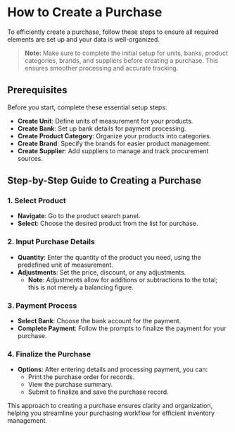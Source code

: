 # How to Create a Purchase

To efficiently create a purchase, follow these steps to ensure all required elements are set up and your data is well-organized.

> **Note:** Make sure to complete the initial setup for units, banks, product categories, brands, and suppliers before creating a purchase. This ensures smoother processing and accurate tracking.



## Prerequisites

Before you start, complete these essential setup steps:

- **Create Unit**: Define units of measurement for your products.
- **Create Bank**: Set up bank details for payment processing.
- **Create Product Category**: Organize your products into categories.
- **Create Brand**: Specify the brands for easier product management.
- **Create Supplier**: Add suppliers to manage and track procurement sources.



## Step-by-Step Guide to Creating a Purchase

### 1. Select Product
- **Navigate**: Go to the product search panel.
- **Select**: Choose the desired product from the list for purchase.

### 2. Input Purchase Details
- **Quantity**: Enter the quantity of the product you need, using the predefined unit of measurement.
- **Adjustments**: Set the price, discount, or any adjustments.
    - **Note**: Adjustments allow for additions or subtractions to the total; this is not merely a balancing figure.

### 3. Payment Process
- **Select Bank**: Choose the bank account for the payment.
- **Complete Payment**: Follow the prompts to finalize the payment for your purchase.

### 4. Finalize the Purchase
- **Options**: After entering details and processing payment, you can:
    - Print the purchase order for records.
    - View the purchase summary.
    - Submit to finalize and save the purchase record.



This approach to creating a purchase ensures clarity and organization, helping you streamline your purchasing workflow for efficient inventory management.
